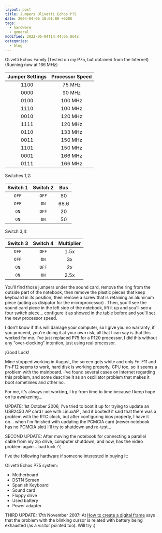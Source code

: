 ```yaml
---
layout: post
title: Jumpers Olivetti Echos P75
date: 2004-04-06 10:01:00 +0200
tags:
  - hardware
  - general
modified: 2022-05-04T14:44:05.864Z
categories:
  - blog
---
```


Olivetti Echos Family (Tested on my P75, but obtained from the Internet)
(Running now at 166 MHz)

| Jumper Settings | Processor Speed |
| :-------------: | :-------------: |
|      1100       |     75 MHz      |
|      0000       |     90 MHz      |
|      0100       |     100 MHz     |
|      1110       |     100 MHz     |
|      0010       |     120 MHz     |
|      1111       |     120 MHz     |
|      0110       |     133 MHz     |
|      0011       |     150 MHz     |
|      1101       |     150 MHz     |
|      0001       |     166 MHz     |
|      0111       |     166 MHz     |

Switches 1,2:

| Switch 1 | Switch 2 | Bus  |
| :------: | :------: | :--: |
|  `OFF`   |  `OFF`   |  60  |
|  `OFF`   |   `ON`   | 66.6 |
|   `ON`   |  `OFF`   |  20  |
|   `ON`   |   `ON`   |  50  |

Switch 3,4:

| Switch 3 | Switch 4 | Multiplier |
| :------: | :------: | :--------: |
|  `OFF`   |  `OFF`   |    1.5x    |
|  `OFF`   |   `ON`   |     3x     |
|   `ON`   |  `OFF`   |     2x     |
|   `ON`   |   `ON`   |    2.5x    |

You'll find those jumpers under the sound card, remove the ring from the outside part of the notebook, then remove the plastic pieces that keep keyboard in its position, then remove a screw that is retaining an aluminum piece (acting as disipator for the microprocessor) . Then, you'll see the sound card piece in the left side of the notebook, lift it up and you'll see a four switch piece... configure it as showed in the table before and you'll set the new processor speed.

I don't know if this will damage your computer, so I give you no warranty, if you proceed, you're doing it at your own risk, all that I can say is that this worked for me. I've just replaced P75 for a P120 processor, I did this without any
"over-clocking" intention, just using real processor.

¡Good Luck!

Mine stopped working in August, the screen gets white and only Fn-F11 and Fn-F12 seems to work, hard disk is working properly, CPU too, so it seems a problem with the mainboard. I've found several cases on Internet regarding this problem, and some describe it as an oscillator problem that makes it boot sometimes and other no.

For me, it's always not working, I try from time to time because I keep hope on its awakening...

UPDATE: 1st October 2006, I've tried to boot it up for trying to update an USR2450 AP card I use with LinuxAP , and it booted! it said that there was a problem with the RTC clock, but after configuring bios properly, I have it on... when I'm finished with updating the PCMCIA card (newer notebook has no PCMCIA slot) I'll try to shutdown and
re-test...

SECOND UPDATE: After moving the notebook for connecting a parallel cable from my zip drive, computer shutdown, and now, has the video problem again... bad luck :'(

I've the following hardware if someone interested in buying it:

Olivetti Echos P75 system:

- Motherboard
- DSTN Screen
- Spanish Keyboard
- Sound card
- Floppy drive
- Used battery
- Power adapter

THIRD UPDATE: 17th November 2007: At [How to create a digital frame](http://www.dkomputer.com/cadrephoto/index_us.html) says that the problem with the blinking cursor is related with battery being exhausted (as a visitor pointed too). Will try :)
